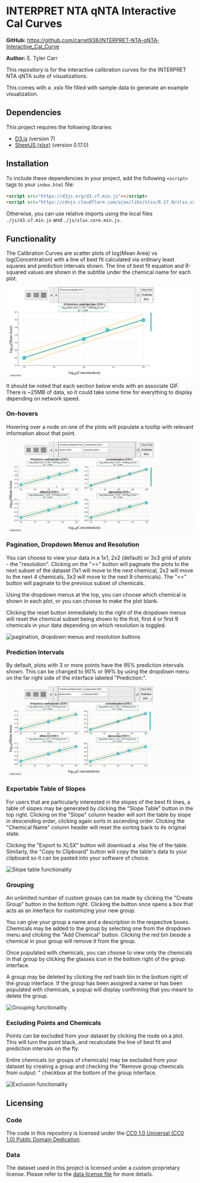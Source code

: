 # INTERPRET NTA qNTA Interactive Cal Curves

**GitHub:** <https://github.com/carret938/INTERPRET-NTA-qNTA-Interactive_Cal_Curve>

**Author:** E. Tyler Carr

This repository is for the interactive calibration curves for the INTERPRET NTA qNTA suite of visualizations.

This comes with a .xslx file filled with sample data to generate an example visualization.

## Dependencies

This project requires the following libraries:

- [D3.js](https://d3js.org/) (version 7)
- [SheetJS (xlsx)](https://sheetjs.com/) (version 0.17.0)

## Installation

To include these dependencies in your project, add the following `<script>` tags to your `index.html` file:

```html
<script src="https://d3js.org/d3.v7.min.js"></script>
<script src="https://cdnjs.cloudflare.com/ajax/libs/xlsx/0.17.0/xlsx.core.min.js"></script>
```

Otherwise, you can use relative imports using the local files `./js/d3.v7.min.js` and `./js/xlsx.core.min.js`.

## Functionality

The Calibration Curves are scatter plots of log(Mean Area) vs log(Concentration) with a line of best fit calculated via ordinary least squares and prediction intervals shown. The line of best fit equation and R-squared values are shown in the subtitle under the chemical name for each plot.

![Static 1x1 plot](./resources/static_1x1.png)

It should be noted that each section below ends with an associate GIF. There is ~25MB of data, so it could take some time for everything to display depending on network speed.

### On-hovers

Hovering over a node on one of the plots will populate a tooltip with relevant information about that point.

![On-hover functionality](./resources/basic_functionality.gif)

### Pagination, Dropdown Menus and Resolution

You can choose to view your data in a 1x1, 2x2 (default) or 3x3 grid of plots - the "resolution". Clicking on the ">>" button will paginate the plots to the next subset of the dataset (1x1 will move to the next chemical, 2x2 will move to the next 4 chemicals, 3x3 will move to the next 9 chemicals). The "<<" button will paginate to the previous subset of chemicals.

Using the dropdown menus at the top, you can choose which chemical is shown in each plot, or you can choose to make the plot blank.

Clicking the reset button immediately to the right of the dropdown menus will reset the chemical subset being shown to the first, first 4 or first 9 chemicals in your data depending on which resolution is toggled.

![pagination, dropdown menus and resolution buttons](./resources/resolution_interface.gif)

### Prediction Intervals

By default, plots with 3 or more points have the 95% prediction intervals shown. This can be changed to 90% or 99% by using the dropdown menu on the far right side of the interface labeled "Prediction:".

![Prediction interval functionality](./resources/prediction_intervals.gif)

### Exportable Table of Slopes

For users that are particularly interested in the slopes of the best fit lines, a table of slopes may be generated by clicking the "Slope Table" button in the top right. Clicking on the "Slope" column header will sort the table by slope in descending order, clicking again sorts in ascending order. Clicking the "Chemical Name" column header will reset the sorting back to its original state.

Clicking the "Export to XLSX" button will download a .xlsx file of the table. Similarly, the "Copy to Clipboard" button will copy the table's data to your clipboard so it can be pasted into your software of choice.

![Slope table functionality](./resources/table_of_slopes.gif)

### Grouping

An unlimited number of custom groups can be made by clicking the "Create Group" button in the bottom right. Clicking the button once opens a box that acts as an interface for customizing your new group.

You can give your group a name and a description in the respective boxes. Chemicals may be added to the group by selecting one from the dropdown menu and clicking the "Add Chemical" button. Clicking the red bin beside a chemical in your group will remove it from the group.

Once populated with chemicals, you can choose to view only the chemicals in that group by clicking the glasses icon in the bottom right of the group interface.

A group may be deleted by clicking the red trash bin in the bottom right of the group interface. If the group has been assigned a name or has been populated with chemicals, a popup will display confirming that you meant to delete the group.

![Grouping functionality](./resources/group_interface.gif)

### Excluding Points and Chemicals

Points can be excluded from your dataset by clicking the node on a plot. This will turn the point black, and recalculate the line of best fit and prediction intervals on the fly.

Entire chemicals (or groups of chemicals) may be excluded from your dataset by creating a group and checking the "Remove group chemicals from output: " checkbox at the bottom of the group interface.

![Exclusion functionality](./resources/exclusion_functionality.gif)

## Licensing

### Code

The code in this repository is licensed under the [CC0 1.0 Universal (CC0 1.0) Public Domain Dedication](./LICENSE_CODE).

### Data

The dataset used in this project is licensed under a custom proprietary license. Please refer to the [data license file](./LICENSE_DATA) for more details.
